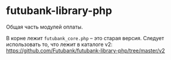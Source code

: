 # futubank-library-php

Общая часть модулей оплаты.

В корне лежит `futubank_core.php` – это старая версия. Следует использовать то, что лежит в каталоге v2:
https://github.com/Futubank/futubank-library-php/tree/master/v2

